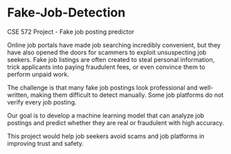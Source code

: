 # Fake-Job-Detection
 CSE 572 Project - Fake job posting predictor

Online job portals have made job searching incredibly convenient, but they have also opened the doors for scammers to exploit unsuspecting job seekers. Fake job listings are often created to steal personal information, trick applicants into paying fraudulent fees, or even convince them to perform unpaid work.

The challenge is that many fake job postings look professional and well-written, making them difficult to detect manually. Some job platforms do not verify every job posting.

Our goal is to develop a machine learning model that can analyze job postings and predict whether they are real or fraudulent with high accuracy.

This project would help job seekers avoid scams and job platforms in improving trust and safety.

